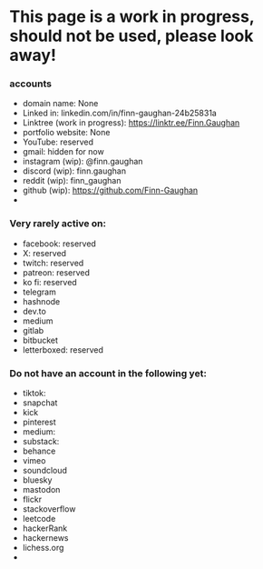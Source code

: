 # This page is a work in progress, should not be used, please look away!


### accounts
- domain name: None
- Linked in: linkedin.com/in/finn-gaughan-24b25831a
- Linktree (work in progress): https://linktr.ee/Finn.Gaughan
- portfolio website: None
- YouTube: reserved
- gmail: hidden for now
- instagram (wip): @finn.gaughan
- discord (wip): finn.gaughan
- reddit (wip): finn_gaughan
- github (wip): https://github.com/Finn-Gaughan
- 

### Very rarely active on:
- facebook: reserved
- X: reserved
- twitch: reserved
- patreon: reserved
- ko fi: reserved
- telegram
- hashnode
- dev.to
- medium
- gitlab
- bitbucket
- letterboxed: reserved


### Do not have an account in the following yet:
- tiktok:
- snapchat
- kick
- pinterest
- medium:
- substack:
- behance
- vimeo
- soundcloud
- bluesky
- mastodon
- flickr
- stackoverflow
- leetcode
- hackerRank
- hackernews
- lichess.org
- 

<!--
**Finn-Gaughan/Finn-Gaughan** is a ✨ _special_ ✨ repository because its `README.md` (this file) appears on your GitHub profile.

Here are some ideas to get you started:

- 🔭 I’m currently working on ...
- 🌱 I’m currently learning ...
- 👯 I’m looking to collaborate on ...
- 🤔 I’m looking for help with ...
- 💬 Ask me about ...
- 📫 How to reach me: ...
- 😄 Pronouns: ...
- ⚡ Fun fact: ...
-->
